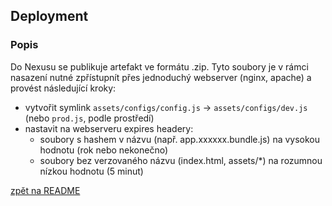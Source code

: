 ## Deployment

### Popis

Do Nexusu se publikuje artefakt ve formátu .zip. Tyto soubory je v rámci nasazení nutné zpřístupnít přes jednoduchý webserver (nginx, apache) a provést následující kroky:

- vytvořit symlink `assets/configs/config.js` -> `assets/configs/dev.js` (nebo `prod.js`, podle prostředí)
- nastavit na webserveru expires headery:
  - soubory s hashem v názvu (např. app.xxxxxx.bundle.js) na vysokou hodnotu (rok nebo nekonečno)
  - soubory bez verzovaného názvu (index.html, assets/*) na rozumnou nízkou hodnotu (5 minut)


[zpět na README](../README.md)
